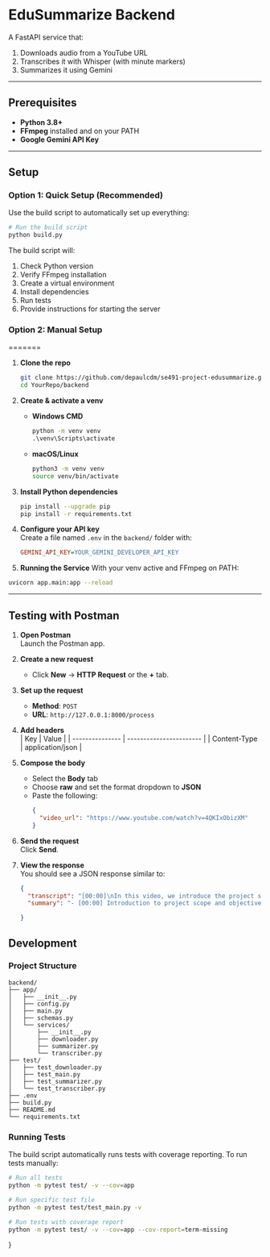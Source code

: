 # EduSummarize Backend

A FastAPI service that:
1. Downloads audio from a YouTube URL  
2. Transcribes it with Whisper (with minute markers)  
3. Summarizes it using Gemini

---

## Prerequisites

- **Python 3.8+**  
- **FFmpeg** installed and on your PATH  
- **Google Gemini API Key**

---

## Setup

### Option 1: Quick Setup (Recommended)

Use the build script to automatically set up everything:

```bash
# Run the build script
python build.py
```

The build script will:
1. Check Python version
2. Verify FFmpeg installation
3. Create a virtual environment
4. Install dependencies
5. Run tests
6. Provide instructions for starting the server

### Option 2: Manual Setup
=======

1. **Clone the repo**  
    ```bash
    git clone https://github.com/depaulcdm/se491-project-edusummarize.git
    cd YourRepo/backend
    ```

2. **Create & activate a venv**  
    - **Windows CMD**  
      ```bat
      python -m venv venv
      .\venv\Scripts\activate
      ```  
    - **macOS/Linux**  
      ```bash
      python3 -m venv venv
      source venv/bin/activate
      ```

3. **Install Python dependencies**  
    ```bash
    pip install --upgrade pip
    pip install -r requirements.txt
    ```

4. **Configure your API key**  
    Create a file named `.env` in the `backend/` folder with:
    ```ini
    GEMINI_API_KEY=YOUR_GEMINI_DEVELOPER_API_KEY
    ```

5. **Running the Service**
  With your venv active and FFmpeg on PATH:
  ```bash
  uvicorn app.main:app --reload
  ```
---

## Testing with Postman

1. **Open Postman**  
   Launch the Postman app.

2. **Create a new request**  
   - Click **New** → **HTTP Request** or the **+** tab.

3. **Set up the request**  
   - **Method**: `POST`  
   - **URL**: `http://127.0.0.1:8000/process`

4. **Add headers**  
   | Key             | Value                   |
   | --------------- | ----------------------- |
   | Content-Type    | application/json        |

5. **Compose the body**  
   - Select the **Body** tab  
   - Choose **raw** and set the format dropdown to **JSON**  
   - Paste the following:
     ```json
     {
       "video_url": "https://www.youtube.com/watch?v=4QKIxObizXM"
     }
     ```

6. **Send the request**  
   Click **Send**.

7. **View the response**  
   You should see a JSON response similar to:
   ```json
   {
     "transcript": "[00:00]\nIn this video, we introduce the project scope...\n[01:00]\nNext, we dive into the architecture details...",
     "summary": "- [00:00] Introduction to project scope and objectives.\n- [01:00] Overview of the system architecture and components."

   }
   ```
## Development

### Project Structure

```
backend/
├── app/
│   ├── __init__.py
│   ├── config.py
│   ├── main.py
│   ├── schemas.py
│   └── services/
│       ├── __init__.py
│       ├── downloader.py
│       ├── summarizer.py
│       └── transcriber.py
├── test/
│   ├── test_downloader.py
│   ├── test_main.py
│   ├── test_summarizer.py
│   └── test_transcriber.py
├── .env
├── build.py
├── README.md
└── requirements.txt
```

### Running Tests

The build script automatically runs tests with coverage reporting. To run tests manually:

```bash
# Run all tests
python -m pytest test/ -v --cov=app

# Run specific test file
python -m pytest test/test_main.py -v

# Run tests with coverage report
python -m pytest test/ -v --cov=app --cov-report=term-missing
```
   }
